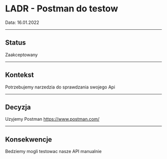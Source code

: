 # LADR - Postman do testow

Data: 16.01.2022

----

## Status
Zaakceptowany

----

## Kontekst
Potrzebujemy narzedzia do sprawdzania swojego Api

----

## Decyzja
 Uzyjemy Postman  https://www.postman.com/

----

## Konsekwencje

Bedziemy mogli testowac nasze API manualnie